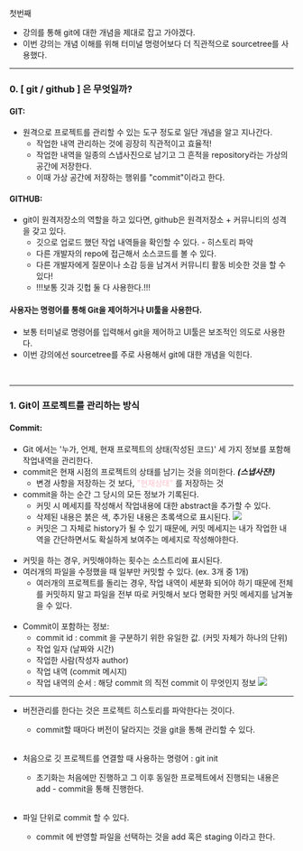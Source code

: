 첫번째

- 강의를 통해 git에 대한 개념을 제대로 잡고 가야겠다.
- 이번 강의는 개념 이해를 위해 터미널 명령어보다 더 직관적으로 sourcetree를 사용했다.

---
### 0. [ git / github ] 은 무엇일까?
#### GIT:
- 원격으로 프로젝트를 관리할 수 있는 도구 정도로 일단 개념을 알고 지나간다.
    - 작업한 내역 관리하는 것에 굉장히 직관적이고 효율적!
    - 작업한 내역을 일종의 스냅사진으로 남기고 그 흔적을 repository라는 가상의 공간에 저장한다.
    - 이때 가상 공간에 저장하는 행위를 "commit"이라고 한다.

#### GITHUB:
- git이 원격저장소의 역할을 하고 있다면, github은 원격저장소 + 커뮤니티의 성격을 갖고 있다.
    - 깃으로 업로드 했던 작업 내역들을 확인할 수 있다. - 히스토리 파악
    - 다른 개발자의 repo에 접근해서 소스코드를 볼 수 있다.
    - 다른 개발자에게 질문이나 소감 등을 남겨서 커뮤니티 활동 비슷한 것을 할 수 있다!
   - !!!보통 깃과 깃헙 둘 다 사용한다.!!!

#### 사용자는 명령어를 통해 Git을 제어하거나 UI툴을 사용한다.
- 보통 터미널로 명령어를 입력해서 git을 제어하고 UI툴은 보조적인 의도로 사용한다.
- 이번 강의에선 sourcetree를 주로 사용해서 git에 대한 개념을 익힌다.


 <br>

---

### 1. Git이 프로젝트를 관리하는 방식
#### Commit:
- Git 에서는 '누가, 언제, 현재 프로젝트의 상태(작성된 코드)' 세 가지 정보를 포함해 작업내역을 관리한다.
- commit은 현재 시점의 프로젝트의 상태를 남기는 것을 의미한다. **_(스냅사진!)_**
    - 변경 사항을 저장하는 것 보다, <span style = "color:pink">"현재상태"</span> 를 저장하는 것
- commit을 하는 순간 그 당시의 모든 정보가 기록된다.
    - 커밋 시 메세지를 작성해서 작업내용에 대한 abstract을 추가할 수 있다.
    - 삭제된 내용은 붉은 색, 추가된 내용은 초록색으로 표시된다.
    ![](https://velog.velcdn.com/images/hailey199535/post/894c6a1b-ec07-46c4-ad02-e42f53e24cd1/image.png)
    - 커밋은 그 자체로 history가 될 수 있기 때문에, 커밋 메세지는 내가 작업한 내역을 간단하면서도 확실하게 보여주는 메세지로 작성해야한다.
    <br>
- 커밋을 하는 경우, 커밋해야하는 횟수는 소스트리에 표시된다.
- 여러개의 파일을 수정했을 때 일부만 커밋할 수 있다. (ex. 3개 중 1개)
    - 여러개의 프로젝트를 돌리는 경우, 작업 내역이 세분화 되어야 하기 때문에 전체를 커밋하지 말고 파일을 전부 따로 커밋해서 보다 명확한 커밋 메세지를 남겨놓을 수 있다.
    <br>
- Commit이 포함하는 정보:
    - commit id : commit 을 구분하기 위한 유일한 값. (커밋 자체가 하나의 단위)
    - 작업 일자 (날짜와 시간)
    - 작업한 사람(작성자 author)
    - 작업 내역 (commit 메시지)
    - 작업 내역의 순서 : 해당 commit 의 직전 commit 이 무엇인지 정보
    ![](https://velog.velcdn.com/images/hailey199535/post/a84d0fda-6e92-48df-8184-01e9c1e9f54a/image.png)

---

- 버전관리를 한다는 것은 프로젝트 히스토리를 파악한다는 것이다. 
   - commit할 때마다 버전이 달라지는 것을 git을 통해 관리할 수 있다.
   <br>
- 처음으로 깃 프로젝트를 연결할 때 사용하는 명령어 : git init
    - 초기화는 처음에만 진행하고 그 이후 동일한 프로젝트에서 진행되는 내용은 add - commit을 통해 진행한다.
    
  <br>
  
- 파일 단위로 commit 할 수 있다. 
    - commit 에 반영할 파일을 선택하는 것을 add 혹은 staging 이라고 한다.